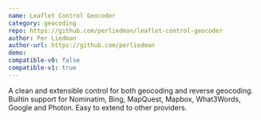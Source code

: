 ```yaml
---
name: Leaflet Control Geocoder
category: geocoding
repo: https://github.com/perliedman/leaflet-control-geocoder
author: Per Liedman
author-url: https://github.com/perliedman
demo: 
compatible-v0: false
compatible-v1: true
---
```


A clean and extensible control for both geocoding and reverse geocoding. Builtin support for			Nominatim, Bing, MapQuest, Mapbox, What3Words, Google and Photon. Easy to extend to other providers.
